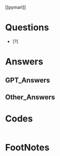 [[pymarl]]
 
# Questions

- [?] 


# Answers



## GPT_Answers


## Other_Answers


# Codes

```python

```



# FootNotes